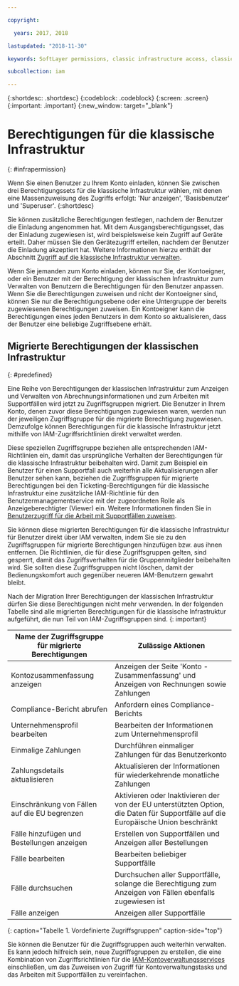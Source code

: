 ```yaml
---

copyright:

  years: 2017, 2018

lastupdated: "2018-11-30"

keywords: SoftLayer permissions, classic infrastructure access, classic infrastructure permission, migrated SoftLayer permissions, migrated permission access group

subcollection: iam

---
```


{:shortdesc: .shortdesc}
{:codeblock: .codeblock}
{:screen: .screen}
{:important: .important}
{:new_window: target="_blank"}

# Berechtigungen für die klassische Infrastruktur
{: #infrapermission}

Wenn Sie einen Benutzer zu Ihrem Konto einladen, können Sie zwischen drei Berechtigungssets für die klassische Infrastruktur wählen, mit denen eine Massenzuweisung des Zugriffs erfolgt: 'Nur anzeigen', 'Basisbenutzer' und 'Superuser'.
{:shortdesc}

Sie können zusätzliche Berechtigungen festlegen, nachdem der Benutzer die Einladung angenommen hat. Mit dem Ausgangsberechtigungsset, das der Einladung zugewiesen ist, wird beispielsweise kein Zugriff auf Geräte erteilt. Daher müssen Sie den Gerätezugriff erteilen, nachdem der Benutzer die Einladung akzeptiert hat. Weitere Informationen hierzu enthält der Abschnitt [Zugriff auf die klassische Infrastruktur verwalten](/docs/iam/mnginfra.html#mngclassicinfra).

Wenn Sie jemanden zum Konto einladen, können nur Sie, der Kontoeigner, oder ein Benutzer mit der Berechtigung der klassischen Infrastruktur zum Verwalten von Benutzern die Berechtigungen für den Benutzer anpassen. Wenn Sie die Berechtigungen zuweisen und nicht der Kontoeigner sind, können Sie nur die Berechtigungsebene oder eine Untergruppe der bereits zugewiesenen Berechtigungen zuweisen. Ein Kontoeigner kann die Berechtigungen eines jeden Benutzers in dem Konto so aktualisieren, dass der Benutzer eine beliebige Zugriffsebene erhält.


## Migrierte Berechtigungen der klassischen Infrastruktur
{: #predefined}

Eine Reihe von Berechtigungen der klassischen Infrastruktur zum Anzeigen und Verwalten von Abrechnungsinformationen und zum Arbeiten mit Supportfällen wird jetzt zu Zugriffsgruppen migriert. Die Benutzer in Ihrem Konto, denen zuvor diese Berechtigungen zugewiesen waren, werden nun der jeweiligen Zugriffsgruppe für die migrierte Berechtigung zugewiesen. Demzufolge können Berechtigungen für die klassische Infrastruktur jetzt mithilfe von IAM-Zugriffsrichtlinien direkt verwaltet werden.

Diese speziellen Zugriffsgruppe beziehen alle entsprechenden IAM-Richtlinien ein, damit das ursprüngliche Verhalten der Berechtigungen für die klassische Infrastruktur beibehalten wird. Damit zum Beispiel ein Benutzer für einen Supportfall auch weiterhin alle Aktualisierungen aller Benutzer sehen kann, beziehen die Zugriffsgruppen für migrierte Berechtigungen bei den Ticketing-Berechtigungen für die klassische Infrastruktur eine zusätzliche IAM-Richtlinie für den Benutzermanagementservice mit der zugeordneten Rolle als Anzeigeberechtigter (Viewer) ein. Weitere Informationen finden Sie in [Benutzerzugriff für die Arbeit mit Supportfällen zuweisen](/docs/get-support/support_access.html#access).

Sie können diese migrierten Berechtigungen für die klassische Infrastruktur für Benutzer direkt über IAM verwalten, indem Sie sie zu den Zugriffsgruppen für migrierte Berechtigungen hinzufügen bzw. aus ihnen entfernen. Die Richtlinien, die für diese Zugriffsgruppen gelten, sind gesperrt, damit das Zugriffsverhalten für die Gruppenmitglieder beibehalten wird. Sie sollten diese Zugriffsgruppen nicht löschen, damit der Bedienungskomfort auch gegenüber neueren IAM-Benutzern gewahrt bleibt.

Nach der Migration Ihrer Berechtigungen der klassischen Infrastruktur dürfen Sie diese Berechtigungen nicht mehr verwenden. In der folgenden Tabelle sind alle migrierten Berechtigungen für die klassische Infrastruktur aufgeführt, die nun Teil von IAM-Zugriffsgruppen sind.
{: important}

| Name der Zugriffsgruppe für migrierte Berechtigungen | Zulässige Aktionen |
|----------|---------|
| Kontozusammenfassung anzeigen | Anzeigen der Seite 'Konto - Zusammenfassung' und Anzeigen von Rechnungen sowie Zahlungen |
| Compliance-Bericht abrufen | Anfordern eines Compliance-Berichts |
| Unternehmensprofil bearbeiten | Bearbeiten der Informationen zum Unternehmensprofil |
| Einmalige Zahlungen | Durchführen einmaliger Zahlungen für das Benutzerkonto |
| Zahlungsdetails aktualisieren | Aktualisieren der Informationen für wiederkehrende monatliche Zahlungen |
| Einschränkung von Fällen auf die EU begrenzen | Aktivieren oder Inaktivieren der von der EU unterstützten Option, die Daten für Supportfälle auf die Europäische Union beschränkt  |
| Fälle hinzufügen und Bestellungen anzeigen | Erstellen von Supportfällen und Anzeigen aller Bestellungen  |
| Fälle bearbeiten | Bearbeiten beliebiger Supportfälle |
| Fälle durchsuchen | Durchsuchen aller Supportfälle, solange die Berechtigung zum Anzeigen von Fällen ebenfalls zugewiesen ist |
| Fälle anzeigen | Anzeigen aller Supportfälle |
{: caption="Tabelle 1. Vordefinierte Zugriffsgruppen" caption-side="top"}

Sie können die Benutzer für die Zugriffsgruppen auch weiterhin verwalten. Es kann jedoch hilfreich sein, neue Zugriffsgruppen zu erstellen, die eine Kombination von Zugriffsrichtlinien für die [IAM-Kontoverwaltungsservices](/docs/iam?topic=iam-account-services#account-services) einschließen, um das Zuweisen von Zugriff für Kontoverwaltungstasks und das Arbeiten mit Supportfällen zu vereinfachen.
